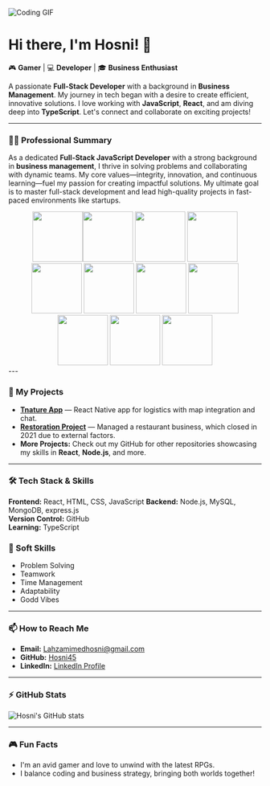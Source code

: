 ![Coding GIF](https://pin.it/18k08l2Y9)


# Hi there, I'm Hosni! 👋

🎮 **Gamer** | 💻 **Developer** | 🎓 **Business Enthusiast**

A passionate **Full-Stack Developer** with a background in **Business Management**. My journey in tech began with a desire to create efficient, innovative solutions. I love working with **JavaScript**, **React**, and am diving deep into **TypeScript**. Let's connect and collaborate on exciting projects!

---

### 👨‍💼 Professional Summary

As a dedicated **Full-Stack JavaScript Developer** with a strong background in **business management**, I thrive in solving problems and collaborating with dynamic teams. My core values—integrity, innovation, and continuous learning—fuel my passion for creating impactful solutions. My ultimate goal is to master full-stack development and lead high-quality projects in fast-paced environments like startups.
 
  
<div align="center">
<img src="https://user-images.githubusercontent.com/74038190/212257454-16e3712e-945a-4ca2-b238-408ad0bf87e6.gif" width="100"><img src="https://user-images.githubusercontent.com/74038190/212257472-08e52665-c503-4bd9-aa20-f5a4dae769b5.gif" width="100">
<!-- <img src="https://user-images.githubusercontent.com/74038190/212257468-1e9a91f1-b626-4baa-b15d-5c385dfa7ed2.gif" width="100"> -->
<img src="https://user-images.githubusercontent.com/74038190/212257465-7ce8d493-cac5-494e-982a-5a9deb852c4b.gif" width="100">
<img src="https://user-images.githubusercontent.com/74038190/212257463-4d082cb4-7483-4eaf-bc25-6dde2628aabd.gif" width="100">
<!-- <img src="https://user-images.githubusercontent.com/74038190/212257460-738ff738-247f-4445-a718-cdd0ca76e2db.gif" width="100"> -->
<img src="https://user-images.githubusercontent.com/74038190/212257467-871d32b7-e401-42e8-a166-fcfd7baa4c6b.gif" width="100">
<img src="https://user-images.githubusercontent.com/74038190/212281756-450d3ffa-9335-4b98-a965-db8a18fee927.gif" width="100">
<!-- <img src="https://user-images.githubusercontent.com/74038190/212280805-9bcb336b-8c55-46a8-abf8-ff286ab55472.gif" width="100">
<img src="https://user-images.githubusercontent.com/74038190/212280823-79088828-a258-4a4d-8d6c-96315d5a07af.gif" width="100"> -->
<!-- <img src="https://user-images.githubusercontent.com/74038190/212281763-e6ecd7ef-c4aa-45b6-a97c-f33f6bb592bd.gif" width="100"> -->
<!-- <img src="https://user-images.githubusercontent.com/74038190/212281775-b468df30-4edc-4bf8-a4ee-f52e1aaddc86.gif" width="100"> -->
<img src="https://user-images.githubusercontent.com/74038190/212281780-0afd9616-8310-46e9-a898-c4f5269f1387.gif" width="100">
<img src="https://github.com/Anmol-Baranwal/Cool-GIFs-For-GitHub/assets/74038190/29fd6286-4e7b-4d6c-818f-c4765d5e39a9" width="100">
<img src="https://github.com/Anmol-Baranwal/Cool-GIFs-For-GitHub/assets/74038190/67f477ed-6624-42da-99f0-1a7b1a16eecb" width="100">
<img src="https://github.com/Anmol-Baranwal/Cool-GIFs-For-GitHub/assets/74038190/3c16d4f2-b757-4c70-8f42-43d5dddd2c36" width="100">
<!-- <img src="https://github.com/Anmol-Baranwal/Cool-GIFs-For-GitHub/assets/74038190/3fb2cdf6-8920-462e-87a4-95af376418aa" width="100"> -->
<!-- <img src="https://github.com/Anmol-Baranwal/Cool-GIFs-For-GitHub/assets/74038190/de038172-e903-4951-926c-755878deb0b4" width="100"> -->
<img src="https://github.com/Anmol-Baranwal/Cool-GIFs-For-GitHub/assets/74038190/398b19b1-9aae-4c1f-8bc0-d172a2c08d68" width="100">
<!-- <img src="https://github.com/Anmol-Baranwal/Cool-GIFs-For-GitHub/assets/74038190/e0d299f2-767c-4c21-bd49-90f2a19f1a78" width="100"> -->
</div>---


### 🚀 My Projects

- **[Tnature App](https://github.com/Hosni45/TnatureApp)** — React Native app for logistics with map integration and chat.
- **[Restoration Project](https://github.com/Hosni45/RestorationProject)** — Managed a restaurant business, which closed in 2021 due to external factors.
- **More Projects:** Check out my GitHub for other repositories showcasing my skills in **React**, **Node.js**, and more.

---

### 🛠 Tech Stack & Skills

**Frontend:** React, HTML, CSS, JavaScript
**Backend:** Node.js, MySQL, MongoDB, express.js  
**Version Control:** GitHub  
**Learning:** TypeScript

### 🚀 Soft Skills

- Problem Solving
- Teamwork
- Time Management
- Adaptability
- Godd Vibes

---

### 📫 How to Reach Me

- **Email:** [Lahzamimedhosni@gmail.com](mailto:Lahzamimedhosni@gmail.com)
- **GitHub:** [Hosni45](https://github.com/Hosni45)
- **LinkedIn:** [LinkedIn Profile](www.linkedin.com/in/med-hosni)

---

### ⚡ GitHub Stats

![Hosni's GitHub stats](https://github-readme-stats.vercel.app/api?username=Hosni45&show_icons=true&theme=tokyonight)

---

### 🎮 Fun Facts

- I'm an avid gamer and love to unwind with the latest RPGs.
- I balance coding and business strategy, bringing both worlds together!
